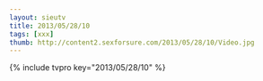 ```yaml
--- 
layout: sieutv
title: 2013/05/28/10
tags: [xxx]
thumb: http://content2.sexforsure.com/2013/05/28/10/Video.jpg
---
```

{% include tvpro key="2013/05/28/10" %} 
